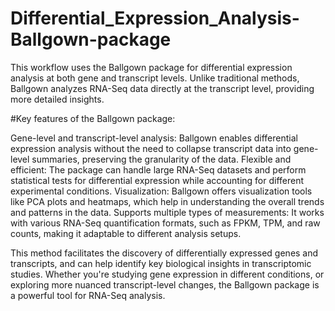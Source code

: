 # Differential_Expression_Analysis-Ballgown-package
This workflow uses the Ballgown package for differential expression analysis at both gene and transcript levels. Unlike traditional methods, Ballgown analyzes RNA-Seq data directly at the transcript level, providing more detailed insights.

#Key features of the Ballgown package:

Gene-level and transcript-level analysis: Ballgown enables differential expression analysis without the need to collapse transcript data into gene-level summaries, preserving the granularity of the data. Flexible and efficient: The package can handle large RNA-Seq datasets and perform statistical tests for differential expression while accounting for different experimental conditions. Visualization: Ballgown offers visualization tools like PCA plots and heatmaps, which help in understanding the overall trends and patterns in the data. Supports multiple types of measurements: It works with various RNA-Seq quantification formats, such as FPKM, TPM, and raw counts, making it adaptable to different analysis setups.

This method facilitates the discovery of differentially expressed genes and transcripts, and can help identify key biological insights in transcriptomic studies. Whether you're studying gene expression in different conditions, or exploring more nuanced transcript-level changes, the Ballgown package is a powerful tool for RNA-Seq analysis.
